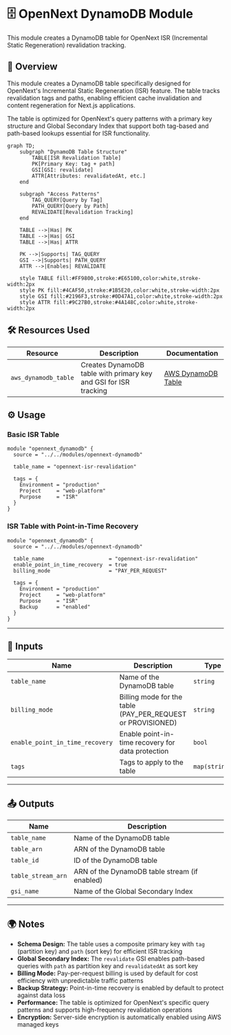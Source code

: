 # 🗄️ OpenNext DynamoDB Module

This module creates a DynamoDB table for OpenNext ISR (Incremental Static Regeneration) revalidation tracking.

## 📖 Overview

This module creates a DynamoDB table specifically designed for OpenNext's Incremental Static Regeneration (ISR) feature. The table tracks revalidation tags and paths, enabling efficient cache invalidation and content regeneration for Next.js applications.

The table is optimized for OpenNext's query patterns with a primary key structure and Global Secondary Index that support both tag-based and path-based lookups essential for ISR functionality.

```mermaid
graph TD;
    subgraph "DynamoDB Table Structure"
        TABLE[ISR Revalidation Table]
        PK[Primary Key: tag + path]
        GSI[GSI: revalidate]
        ATTR[Attributes: revalidatedAt, etc.]
    end

    subgraph "Access Patterns"
        TAG_QUERY[Query by Tag]
        PATH_QUERY[Query by Path]
        REVALIDATE[Revalidation Tracking]
    end

    TABLE -->|Has| PK
    TABLE -->|Has| GSI
    TABLE -->|Has| ATTR

    PK -->|Supports| TAG_QUERY
    GSI -->|Supports| PATH_QUERY
    ATTR -->|Enables| REVALIDATE

    style TABLE fill:#FF9800,stroke:#E65100,color:white,stroke-width:2px
    style PK fill:#4CAF50,stroke:#1B5E20,color:white,stroke-width:2px
    style GSI fill:#2196F3,stroke:#0D47A1,color:white,stroke-width:2px
    style ATTR fill:#9C27B0,stroke:#4A148C,color:white,stroke-width:2px
```

## 🛠 Resources Used

| Resource             | Description                                                      | Documentation                                                                                                    |
| -------------------- | ---------------------------------------------------------------- | ---------------------------------------------------------------------------------------------------------------- |
| `aws_dynamodb_table` | Creates DynamoDB table with primary key and GSI for ISR tracking | [AWS DynamoDB Table](https://registry.terraform.io/providers/hashicorp/aws/latest/docs/resources/dynamodb_table) |

## ⚙️ Usage

### Basic ISR Table

```hcl
module "opennext_dynamodb" {
  source = "../../modules/opennext-dynamodb"

  table_name = "opennext-isr-revalidation"

  tags = {
    Environment = "production"
    Project     = "web-platform"
    Purpose     = "ISR"
  }
}
```

### ISR Table with Point-in-Time Recovery

```hcl
module "opennext_dynamodb" {
  source = "../../modules/opennext-dynamodb"

  table_name                     = "opennext-isr-revalidation"
  enable_point_in_time_recovery  = true
  billing_mode                   = "PAY_PER_REQUEST"

  tags = {
    Environment = "production"
    Project     = "web-platform"
    Purpose     = "ISR"
    Backup      = "enabled"
  }
}
```

---

## 🔑 Inputs

| Name                            | Description                                                     | Type          | Default             | Required |
| ------------------------------- | --------------------------------------------------------------- | ------------- | ------------------- | :------: |
| `table_name`                    | Name of the DynamoDB table                                      | `string`      | n/a                 |  ✅ Yes  |
| `billing_mode`                  | Billing mode for the table (PAY_PER_REQUEST or PROVISIONED)     | `string`      | `"PAY_PER_REQUEST"` |  ❌ No   |
| `enable_point_in_time_recovery` | Enable point-in-time recovery for data protection               | `bool`        | `true`              |  ❌ No   |
| `tags`                          | Tags to apply to the table                                      | `map(string)` | `{}`                |  ❌ No   |

---

## 📤 Outputs

| Name               | Description                                   |
| ------------------ | --------------------------------------------- |
| `table_name`       | Name of the DynamoDB table                    |
| `table_arn`        | ARN of the DynamoDB table                     |
| `table_id`         | ID of the DynamoDB table                      |
| `table_stream_arn` | ARN of the DynamoDB table stream (if enabled) |
| `gsi_name`         | Name of the Global Secondary Index            |

---

## 🌍 Notes

- **Schema Design:** The table uses a composite primary key with `tag` (partition key) and `path` (sort key) for efficient ISR tracking
- **Global Secondary Index:** The `revalidate` GSI enables path-based queries with `path` as partition key and `revalidatedAt` as sort key
- **Billing Mode:** Pay-per-request billing is used by default for cost efficiency with unpredictable traffic patterns
- **Backup Strategy:** Point-in-time recovery is enabled by default to protect against data loss
- **Performance:** The table is optimized for OpenNext's specific query patterns and supports high-frequency revalidation operations
- **Encryption:** Server-side encryption is automatically enabled using AWS managed keys
